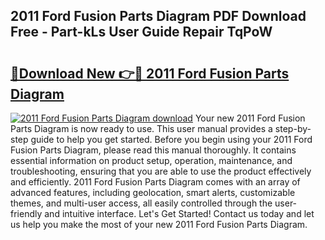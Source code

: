 ## 2011 Ford Fusion Parts Diagram PDF Download Free - Part-kLs User Guide Repair TqPoW

# <h2><a href="http://dfukeo.blite.top/?on=2011+Ford+Fusion+Parts+Diagram">🔗Download New 👉🔴 2011 Ford Fusion Parts Diagram</a></h2>

[![2011 Ford Fusion Parts Diagram download](https://i.imgur.com/lujVjoI.png)](http://dfukeo.blite.top/?on=2011+Ford+Fusion+Parts+Diagram)
Your new 2011 Ford Fusion Parts Diagram is now ready to use. This user manual provides a step-by-step guide to help you get started. Before you begin using your 2011 Ford Fusion Parts Diagram, please read this manual thoroughly. It contains essential information on product setup, operation, maintenance, and troubleshooting, ensuring that you are able to use the product effectively and efficiently. 2011 Ford Fusion Parts Diagram comes with an array of advanced features, including geolocation, smart alerts, customizable themes, and multi-user access, all easily controlled through the user-friendly and intuitive interface. Let's Get Started! Contact us today and let us help you make the most of your new 2011 Ford Fusion Parts Diagram.
